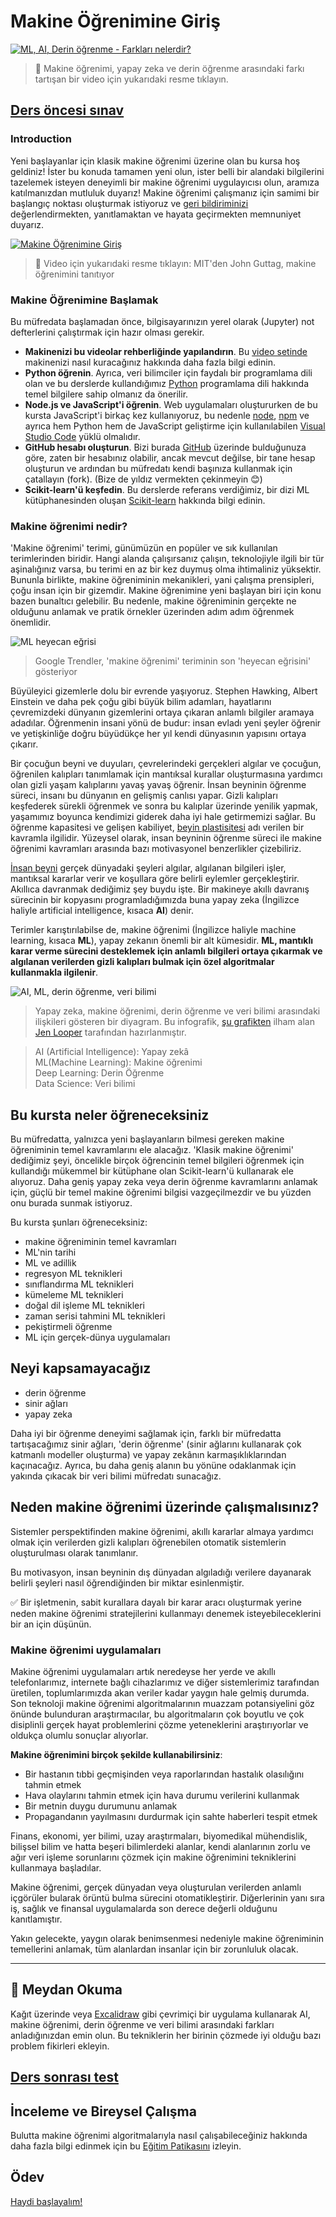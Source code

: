 # Makine Öğrenimine Giriş

[![ML, AI, Derin öğrenme - Farkları nelerdir?](https://img.youtube.com/vi/lTd9RSxS9ZE/0.jpg)](https://youtu.be/lTd9RSxS9ZE "ML, AI, Derin öğrenme - Farkları nelerdir?")

> 🎥  Makine öğrenimi, yapay zeka ve derin öğrenme arasındaki farkı tartışan bir video için yukarıdaki resme tıklayın.

## [Ders öncesi sınav](https://jolly-sea-0a877260f.azurestaticapps.net/quiz/1?loc=tr)

### Introduction

Yeni başlayanlar için klasik makine öğrenimi üzerine olan bu kursa hoş geldiniz! İster bu konuda tamamen yeni olun, ister belli bir alandaki bilgilerini tazelemek isteyen deneyimli bir makine öğrenimi uygulayıcısı olun, aramıza katılmanızdan mutluluk duyarız! Makine öğrenimi çalışmanız için samimi bir başlangıç ​​noktası oluşturmak istiyoruz ve [geri bildiriminizi](https://github.com/microsoft/ML-For-Beginners/discussions) değerlendirmekten, yanıtlamaktan ve hayata geçirmekten memnuniyet duyarız.

[![Makine Öğrenimine Giriş](https://img.youtube.com/vi/h0e2HAPTGF4/0.jpg)](https://youtu.be/h0e2HAPTGF4 "Makine Öğrenimine Giriş")

> 🎥 Video için yukarıdaki resme tıklayın: MIT'den John Guttag, makine öğrenimini tanıtıyor
### Makine Öğrenimine Başlamak

Bu müfredata başlamadan önce, bilgisayarınızın yerel olarak (Jupyter) not defterlerini çalıştırmak için hazır olması gerekir.

- **Makinenizi bu videolar rehberliğinde yapılandırın**. Bu [video setinde](https://www.youtube.com/playlist?list=PLlrxD0HtieHhS8VzuMCfQD4uJ9yne1mE6) makinenizi nasıl kuracağınız hakkında daha fazla bilgi edinin.
- **Python öğrenin**. Ayrıca, veri bilimciler için faydalı bir programlama dili olan ve bu derslerde kullandığımız [Python](https://docs.microsoft.com/learn/paths/python-language/?WT.mc_id=academic-15963-cxa) programlama dili hakkında temel bilgilere sahip olmanız da önerilir.
- **Node.js ve JavaScript'i öğrenin**. Web uygulamaları oluştururken de bu kursta JavaScript'i birkaç kez kullanıyoruz, bu nedenle [node](https://nodejs.org), [npm](https://www.npmjs.com/) ve ayrıca hem Python hem de JavaScript geliştirme için kullanılabilen [Visual Studio Code](https://code.visualstudio.com/) yüklü olmalıdır.
- **GitHub hesabı oluşturun**. Bizi burada [GitHub](https://github.com) üzerinde bulduğunuza göre, zaten bir hesabınız olabilir, ancak mevcut değilse, bir tane hesap oluşturun ve ardından bu müfredatı kendi başınıza kullanmak için çatallayın (fork). (Bize de yıldız vermekten çekinmeyin 😊)
- **Scikit-learn'ü keşfedin**. Bu derslerde referans verdiğimiz, bir dizi ML kütüphanesinden oluşan [Scikit-learn](https://scikit-learn.org/stable/user_guide.html) hakkında bilgi edinin.

### Makine öğrenimi nedir?

'Makine öğrenimi' terimi, günümüzün en popüler ve sık kullanılan terimlerinden biridir. Hangi alanda çalışırsanız çalışın, teknolojiyle ilgili bir tür aşinalığınız varsa, bu terimi en az bir kez duymuş olma ihtimaliniz yüksektir. Bununla birlikte, makine öğreniminin mekanikleri, yani çalışma prensipleri, çoğu insan için bir gizemdir. Makine öğrenimine yeni başlayan biri için konu bazen bunaltıcı gelebilir. Bu nedenle, makine öğreniminin gerçekte ne olduğunu anlamak ve pratik örnekler üzerinden adım adım öğrenmek önemlidir.

![ML heyecan eğrisi](../images/hype.png)

> Google Trendler, 'makine öğrenimi' teriminin son 'heyecan eğrisini' gösteriyor

Büyüleyici gizemlerle dolu bir evrende yaşıyoruz. Stephen Hawking, Albert Einstein ve daha pek çoğu gibi büyük bilim adamları, hayatlarını çevremizdeki dünyanın gizemlerini ortaya çıkaran anlamlı bilgiler aramaya adadılar. Öğrenmenin insani yönü de budur: insan evladı yeni şeyler öğrenir ve yetişkinliğe doğru büyüdükçe her yıl kendi dünyasının yapısını ortaya çıkarır.

Bir çocuğun beyni ve duyuları, çevrelerindeki gerçekleri algılar ve çocuğun, öğrenilen kalıpları tanımlamak için mantıksal kurallar oluşturmasına yardımcı olan gizli yaşam kalıplarını yavaş yavaş öğrenir. İnsan beyninin öğrenme süreci, insanı bu dünyanın en gelişmiş canlısı yapar. Gizli kalıpları keşfederek sürekli öğrenmek ve sonra bu kalıplar üzerinde yenilik yapmak, yaşamımız boyunca kendimizi giderek daha iyi hale getirmemizi sağlar. Bu öğrenme kapasitesi ve gelişen kabiliyet, [beyin plastisitesi](https://www.simplypsychology.org/brain-plasticity.html) adı verilen bir kavramla ilgilidir. Yüzeysel olarak, insan beyninin öğrenme süreci ile makine öğrenimi kavramları arasında bazı motivasyonel benzerlikler çizebiliriz.

[İnsan beyni](https://www.livescience.com/29365-human-brain.html) gerçek dünyadaki şeyleri algılar, algılanan bilgileri işler, mantıksal kararlar verir ve koşullara göre belirli eylemler gerçekleştirir. Akıllıca davranmak dediğimiz şey buydu işte. Bir makineye akıllı davranış sürecinin bir kopyasını programladığımızda buna yapay zeka (İngilizce haliyle artificial intelligence, kısaca **AI**) denir.

Terimler karıştırılabilse de, makine öğrenimi (İngilizce haliyle machine learning, kısaca **ML**), yapay zekanın önemli bir alt kümesidir. **ML, mantıklı karar verme sürecini desteklemek için anlamlı bilgileri ortaya çıkarmak ve algılanan verilerden gizli kalıpları bulmak için özel algoritmalar kullanmakla ilgilenir**.

![AI, ML, derin öğrenme, veri bilimi](../images/ai-ml-ds.png)

> Yapay zeka, makine öğrenimi, derin öğrenme ve veri bilimi arasındaki ilişkileri gösteren bir diyagram. Bu infografik, [şu grafikten](https://softwareengineering.stackexchange.com/questions/366996/distinction-between-ai-ml-neural-networks-) ilham alan [Jen Looper](https://twitter.com/jenlooper) tarafından hazırlanmıştır.

> AI (Artificial Intelligence): Yapay zekâ  
> ML(Machine Learning): Makine öğrenimi  
> Deep Learning: Derin Öğrenme  
> Data Science: Veri bilimi  

## Bu kursta neler öğreneceksiniz

Bu müfredatta, yalnızca yeni başlayanların bilmesi gereken makine öğreniminin temel kavramlarını ele alacağız. 'Klasik makine öğrenimi' dediğimiz şeyi, öncelikle birçok öğrencinin temel bilgileri öğrenmek için kullandığı mükemmel bir kütüphane olan Scikit-learn'ü kullanarak ele alıyoruz. Daha geniş yapay zeka veya derin öğrenme kavramlarını anlamak için, güçlü bir temel makine öğrenimi bilgisi vazgeçilmezdir ve bu yüzden onu burada sunmak istiyoruz.

Bu kursta şunları öğreneceksiniz:

- makine öğreniminin temel kavramları
- ML'nin tarihi
- ML ve adillik
- regresyon ML teknikleri
- sınıflandırma ML teknikleri
- kümeleme ML teknikleri
- doğal dil işleme ML teknikleri
- zaman serisi tahmini ML teknikleri
- pekiştirmeli öğrenme
- ML için gerçek-dünya uygulamaları

## Neyi kapsamayacağız

- derin öğrenme
- sinir ağları
- yapay zeka
  
Daha iyi bir öğrenme deneyimi sağlamak için, farklı bir müfredatta tartışacağımız sinir ağları, 'derin öğrenme' (sinir ağlarını kullanarak çok katmanlı modeller oluşturma) ve yapay zekânın karmaşıklıklarından kaçınacağız. Ayrıca, bu daha geniş alanın bu yönüne odaklanmak için yakında çıkacak bir veri bilimi müfredatı sunacağız.

## Neden makine öğrenimi üzerinde çalışmalısınız?

Sistemler perspektifinden makine öğrenimi, akıllı kararlar almaya yardımcı olmak için verilerden gizli kalıpları öğrenebilen otomatik sistemlerin oluşturulması olarak tanımlanır.

Bu motivasyon, insan beyninin dış dünyadan algıladığı verilere dayanarak belirli şeyleri nasıl öğrendiğinden bir miktar esinlenmiştir.

✅ Bir işletmenin, sabit kurallara dayalı bir karar aracı oluşturmak yerine neden makine öğrenimi stratejilerini kullanmayı denemek isteyebileceklerini bir an için düşünün.

### Makine öğrenimi uygulamaları

Makine öğrenimi uygulamaları artık neredeyse her yerde ve akıllı telefonlarımız, internete bağlı cihazlarımız ve diğer sistemlerimiz tarafından üretilen, toplumlarımızda akan veriler kadar yaygın hale gelmiş durumda. Son teknoloji makine öğrenimi algoritmalarının muazzam potansiyelini göz önünde bulunduran araştırmacılar, bu algoritmaların çok boyutlu ve çok disiplinli gerçek hayat problemlerini çözme yeteneklerini araştırıyorlar ve oldukça olumlu sonuçlar alıyorlar.

**Makine öğrenimini birçok şekilde kullanabilirsiniz**:

- Bir hastanın tıbbi geçmişinden veya raporlarından hastalık olasılığını tahmin etmek
- Hava olaylarını tahmin etmek için hava durumu verilerini kullanmak
- Bir metnin duygu durumunu anlamak
- Propagandanın yayılmasını durdurmak için sahte haberleri tespit etmek

Finans, ekonomi, yer bilimi, uzay araştırmaları, biyomedikal mühendislik, bilişsel bilim ve hatta beşeri bilimlerdeki alanlar, kendi alanlarının zorlu ve ağır veri işleme sorunlarını çözmek için makine öğrenimini tekniklerini kullanmaya başladılar.

Makine öğrenimi, gerçek dünyadan veya oluşturulan verilerden anlamlı içgörüler bularak örüntü bulma sürecini otomatikleştirir. Diğerlerinin yanı sıra iş, sağlık ve finansal uygulamalarda son derece değerli olduğunu kanıtlamıştır.

Yakın gelecekte, yaygın olarak benimsenmesi nedeniyle makine öğreniminin temellerini anlamak, tüm alanlardan insanlar için bir zorunluluk olacak.

---
## 🚀 Meydan Okuma

Kağıt üzerinde veya [Excalidraw](https://excalidraw.com/) gibi çevrimiçi bir uygulama kullanarak AI, makine öğrenimi, derin öğrenme ve veri bilimi arasındaki farkları anladığınızdan emin olun. Bu tekniklerin her birinin çözmede iyi olduğu bazı problem fikirleri ekleyin.

## [Ders sonrası test](https://jolly-sea-0a877260f.azurestaticapps.net/quiz/2?loc=tr)

## İnceleme ve Bireysel Çalışma

Bulutta makine öğrenimi algoritmalarıyla nasıl çalışabileceğiniz hakkında daha fazla bilgi edinmek için bu [Eğitim Patikasını](https://docs.microsoft.com/learn/paths/create-no-code-predictive-models-azure-machine-learning/?WT.mc_id=academic-15963-cxa) izleyin.

## Ödev

[Haydi başlayalım!](assignment.tr.md)